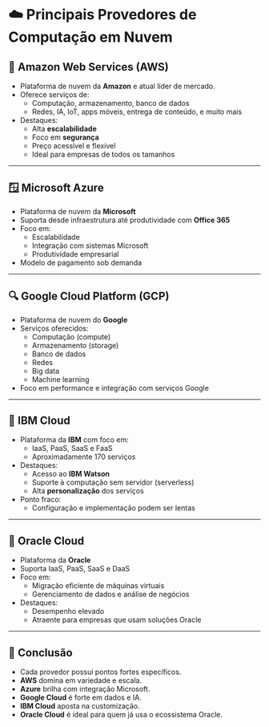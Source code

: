 # ☁️ Principais Provedores de Computação em Nuvem

## 🥇 Amazon Web Services (AWS)

- Plataforma de nuvem da **Amazon** e atual líder de mercado.
- Oferece serviços de:
  - Computação, armazenamento, banco de dados
  - Redes, IA, IoT, apps móveis, entrega de conteúdo, e muito mais
- Destaques:
  - Alta **escalabilidade**
  - Foco em **segurança**
  - Preço acessível e flexível
  - Ideal para empresas de todos os tamanhos

---

## 🪟 Microsoft Azure

- Plataforma de nuvem da **Microsoft**
- Suporta desde infraestrutura até produtividade com **Office 365**
- Foco em:
  - Escalabilidade
  - Integração com sistemas Microsoft
  - Produtividade empresarial
- Modelo de pagamento sob demanda

---

## 🔍 Google Cloud Platform (GCP)

- Plataforma de nuvem do **Google**
- Serviços oferecidos:
  - Computação (compute)
  - Armazenamento (storage)
  - Banco de dados
  - Redes
  - Big data
  - Machine learning
- Foco em performance e integração com serviços Google

---

## 🧠 IBM Cloud

- Plataforma da **IBM** com foco em:
  - IaaS, PaaS, SaaS e FaaS
  - Aproximadamente 170 serviços
- Destaques:
  - Acesso ao **IBM Watson**
  - Suporte à computação sem servidor (serverless)
  - Alta **personalização** dos serviços
- Ponto fraco:
  - Configuração e implementação podem ser lentas

---

## 🧮 Oracle Cloud

- Plataforma da **Oracle**
- Suporta IaaS, PaaS, SaaS e DaaS
- Foco em:
  - Migração eficiente de máquinas virtuais
  - Gerenciamento de dados e análise de negócios
- Destaques:
  - Desempenho elevado
  - Atraente para empresas que usam soluções Oracle

---

## 📌 Conclusão

- Cada provedor possui pontos fortes específicos.
- **AWS** domina em variedade e escala.
- **Azure** brilha com integração Microsoft.
- **Google Cloud** é forte em dados e IA.
- **IBM Cloud** aposta na customização.
- **Oracle Cloud** é ideal para quem já usa o ecossistema Oracle.
